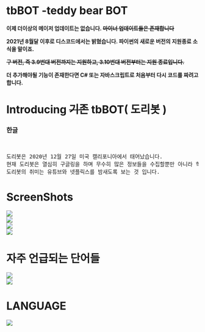 # tbBOT -teddy bear BOT
  <p><b>이제 더이상의 메이저 업데이트는 없습니다. <s>마이너 업데이트들은 존재합니다</s></p><p>
  2021년 8월달 이후로 디스코드에서는 밝혔습니다. 파이썬의 새로운 버전의 지원종료 소식을 말이죠.</p><p><s>구 버전, 즉 3.9번대 버전까지는 지원하고, 3.10번대 버전부터는 지원 종료입니다.</s></p><p>
  더 추가해야될 기능이 존재한다면 C# 또는 자바스크립트로 처음부터 다시 코드를 짜려고 합니다.</p></b>
  
# Introducing <s>기존</s> tbBOT( 도리봇 )
<h3>한글</h3><br />
<pre>
도리봇은 2020년 12월 27일 미국 캘리포니아에서 태어났습니다. 
현재 도리봇은 열심히 구글링을 하며 무수히 많은 정보들을 수집할뿐만 아니라 학습하고 있습니다. 
도리봇의 취미는 유튜브와 넷플릭스를 밤새도록 보는 것 입니다.
</pre>

# ScreenShots
<pre>
<img src="https://github.com/queenanna1999/Doribot_Main/blob/main/ss/1.PNG?raw=true">
<img src="https://github.com/queenanna1999/Doribot_Main/blob/main/ss/2.png?raw=true">
<img src="https://github.com/queenanna1999/Doribot_Main/blob/main/ss/3.PNG?raw=true">
<img src="https://github.com/queenanna1999/Doribot_Main/blob/main/ss/4.PNG?raw=true">
</pre>

# 자주 언급되는 단어들
<pre>
<img src="https://raw.githubusercontent.com/elsannadisney/Doribot_Main/main/ss/BSM_02.png">
<img src="https://raw.githubusercontent.com/elsannadisney/Doribot_Main/main/ss/ASM_02.png">
</pre>

# LANGUAGE
<pre>
<img src="https://img.shields.io/badge/python-3776AB?style=for-the-badge&logo=python&logoColor=white"> 
</pre>


